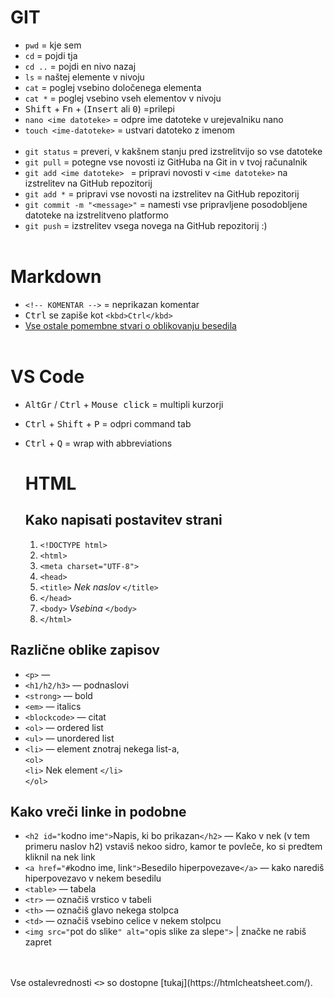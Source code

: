 # GIT
* `pwd` = kje sem
* `cd` = pojdi tja
* `cd ..` = pojdi en nivo nazaj
* `ls` = naštej elemente v nivoju
* `cat` = poglej vsebino določenega elementa
* `cat *` = poglej vsebino vseh elementov v nivoju
* <kbd>Shift</kbd> + <kbd>Fn</kbd> + (<kbd>Insert</kbd> ali <kbd>0</kbd>) =prilepi
* `nano <ime datoteke>` = odpre ime datoteke v urejevalniku nano
* `touch <ime-datoteke>` = ustvari datoteko z imenom <ime-datoteke>
<br> </br>
* `git status` = preveri, v kakšnem stanju pred izstrelitvijo so vse datoteke
* `git pull` = potegne vse novosti iz GitHuba na Git in v tvoj računalnik
* `git add <ime datoteke> ` = pripravi novosti v `<ime datoteke>` na izstrelitev na GitHub repozitorij
* `git add *` = pripravi vse novosti na izstrelitev na GitHub repozitorij
* `git commit -m "<message>"` = namesti vse pripravljene posodobljene datoteke na izstrelitveno platformo
* `git push` = izstrelitev vsega novega na GitHub repozitorij :)
<br></br>

# Markdown
* `<!-- KOMENTAR -->` = neprikazan komentar
* <kbd>Ctrl</kbd> se zapiše kot ```<kbd>Ctrl</kbd>```
* [Vse ostale pomembne stvari o oblikovanju besedila](https://docs.github.com/en/get-started/writing-on-github/getting-started-with-writing-and-formatting-on-github/basic-writing-and-formatting-syntax)
<br></br>

# VS Code
* <kbd>AltGr</kbd> / <kbd>Ctrl</kbd> + <kbd>Mouse click</kbd> = multipli kurzorji
* <kbd>Ctrl</kbd> + <kbd>Shift</kbd> + <kbd>P</kbd> = odpri command tab
* <kbd>Ctrl</kbd> + <kbd>Q</kbd> = wrap with abbreviations
  

  # HTML
  ## Kako napisati postavitev strani
  
  1. ```<!DOCTYPE html>```
  2. ```<html>```
  3. ```<meta charset="UTF-8">```
  4. ```<head>```
  5. ```<title>``` *Nek naslov* ```</title>```
  6. ```</head>```
  7. ```<body>``` *Vsebina* ```</body>```
  8. ```</html>```

## Različne oblike zapisov
- ```<p>``` — 
- ```<h1/h2/h3>``` — podnaslovi
- ```<strong>``` — bold
- ```<em>``` — italics
- ```<blockcode>``` — citat
- ```<ol>``` — ordered list
- ```<ul>``` — unordered list
- ```<li>``` — element znotraj nekega list-a, <br> ```<ol>```
 <br> ```<li>``` Nek element ```</li>``` <br> ```</ol>```
 
## Kako vreči linke in podobne

- ```<h2 id="```kodno ime```">```Napis, ki bo prikazan```</h2>``` — Kako v nek (v tem primeru naslov h2) vstaviš nekoo sidro, kamor te povleče, ko si predtem kliknil na nek link
- `<a href="#`kodno ime, link`">`Besedilo hiperpovezave`</a>` — kako narediš hiperpovezavo v nekem besedilu
- `<table>` — tabela
- `<tr>` — označiš vrstico v tabeli
- `<th>` — označiš glavo nekega stolpca
- `<td>` — označiš vsebino celice v nekem stolpcu
- `<img src="`pot do slike`" alt="`opis slike za slepe`">` | značke ne rabiš zapret
<br>
<br>
Vse ostalevrednosti <kbd><></kbd> so dostopne [tukaj](https://htmlcheatsheet.com/).

